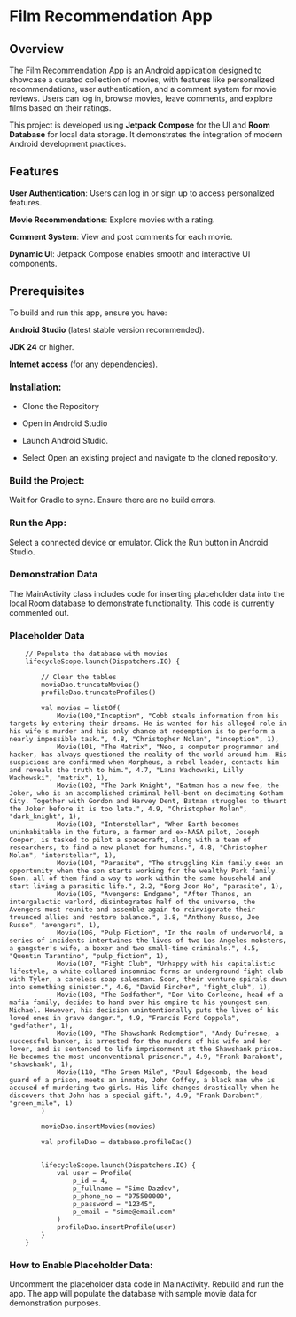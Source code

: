 # Film Recommendation App

## Overview

The Film Recommendation App is an Android application designed to showcase a curated collection of movies, with features like personalized recommendations, user authentication, and a comment system for movie reviews. Users can log in, browse movies, leave comments, and explore films based on their ratings.

This project is developed using **Jetpack Compose** for the UI and **Room Database** for local data storage. It demonstrates the integration of modern Android development practices.

## Features

**User Authentication**: Users can log in or sign up to access personalized features.

**Movie Recommendations**: Explore movies with a rating.

**Comment System**: View and post comments for each movie.

**Dynamic UI**: Jetpack Compose enables smooth and interactive UI components.

## Prerequisites

To build and run this app, ensure you have:

**Android Studio** (latest stable version recommended).

**JDK 24** or higher.

**Internet access** (for any dependencies).

### Installation:

- Clone the Repository

- Open in Android Studio

- Launch Android Studio.

- Select Open an existing project and navigate to the cloned repository.

### Build the Project:

Wait for Gradle to sync.
Ensure there are no build errors.

### Run the App:

Select a connected device or emulator.
Click the Run button in Android Studio.

### Demonstration Data

The MainActivity class includes code for inserting placeholder data into the local Room database to demonstrate functionality. This code is currently commented out.

### Placeholder Data


        // Populate the database with movies
        lifecycleScope.launch(Dispatchers.IO) {

            // Clear the tables
            movieDao.truncateMovies()
            profileDao.truncateProfiles()

            val movies = listOf(
                Movie(100,"Inception", "Cobb steals information from his targets by entering their dreams. He is wanted for his alleged role in his wife's murder and his only chance at redemption is to perform a nearly impossible task.", 4.8, "Christopher Nolan", "inception", 1),
                Movie(101, "The Matrix", "Neo, a computer programmer and hacker, has always questioned the reality of the world around him. His suspicions are confirmed when Morpheus, a rebel leader, contacts him and reveals the truth to him.", 4.7, "Lana Wachowski, Lilly Wachowski", "matrix", 1),
                Movie(102, "The Dark Knight", "Batman has a new foe, the Joker, who is an accomplished criminal hell-bent on decimating Gotham City. Together with Gordon and Harvey Dent, Batman struggles to thwart the Joker before it is too late.", 4.9, "Christopher Nolan", "dark_knight", 1),
                Movie(103, "Interstellar", "When Earth becomes uninhabitable in the future, a farmer and ex-NASA pilot, Joseph Cooper, is tasked to pilot a spacecraft, along with a team of researchers, to find a new planet for humans.", 4.8, "Christopher Nolan", "interstellar", 1),
                Movie(104, "Parasite", "The struggling Kim family sees an opportunity when the son starts working for the wealthy Park family. Soon, all of them find a way to work within the same household and start living a parasitic life.", 2.2, "Bong Joon Ho", "parasite", 1),
                Movie(105, "Avengers: Endgame", "After Thanos, an intergalactic warlord, disintegrates half of the universe, the Avengers must reunite and assemble again to reinvigorate their trounced allies and restore balance.", 3.8, "Anthony Russo, Joe Russo", "avengers", 1),
                Movie(106, "Pulp Fiction", "In the realm of underworld, a series of incidents intertwines the lives of two Los Angeles mobsters, a gangster's wife, a boxer and two small-time criminals.", 4.5, "Quentin Tarantino", "pulp_fiction", 1),
                Movie(107, "Fight Club", "Unhappy with his capitalistic lifestyle, a white-collared insomniac forms an underground fight club with Tyler, a careless soap salesman. Soon, their venture spirals down into something sinister.", 4.6, "David Fincher", "fight_club", 1),
                Movie(108, "The Godfather", "Don Vito Corleone, head of a mafia family, decides to hand over his empire to his youngest son, Michael. However, his decision unintentionally puts the lives of his loved ones in grave danger.", 4.9, "Francis Ford Coppola", "godfather", 1),
                Movie(109, "The Shawshank Redemption", "Andy Dufresne, a successful banker, is arrested for the murders of his wife and her lover, and is sentenced to life imprisonment at the Shawshank prison. He becomes the most unconventional prisoner.", 4.9, "Frank Darabont", "shawshank", 1),
                Movie(110, "The Green Mile", "Paul Edgecomb, the head guard of a prison, meets an inmate, John Coffey, a black man who is accused of murdering two girls. His life changes drastically when he discovers that John has a special gift.", 4.9, "Frank Darabont", "green_mile", 1)
            )

            movieDao.insertMovies(movies)

            val profileDao = database.profileDao()


            lifecycleScope.launch(Dispatchers.IO) {
                val user = Profile(
                    p_id = 4,
                    p_fullname = "Sime Dazdev",
                    p_phone_no = "075500000",
                    p_password = "12345",
                    p_email = "sime@email.com"
                )
                profileDao.insertProfile(user)
            }
        }
### How to Enable Placeholder Data:

Uncomment the placeholder data code in MainActivity.
Rebuild and run the app.
The app will populate the database with sample movie data for demonstration purposes.
